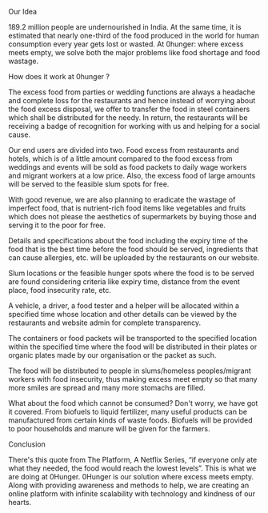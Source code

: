 Our Idea

189.2 million people are undernourished in India. At the same time, it is estimated that nearly one-third of the food produced in the world for human consumption every year gets lost or wasted. At 0hunger: where excess meets empty, we solve both the major problems like food shortage and food wastage. 

How does it work at 0hunger ?

The excess food from parties or wedding functions are always a headache and complete loss for the restaurants and hence instead of worrying about the food excess disposal, we offer to transfer the food in steel containers which shall be distributed for the needy. In return, the restaurants will be receiving a badge of recognition for working with us and helping for a social cause. 

Our end users are divided into two. Food excess from restaurants and hotels, which is of a little amount compared to the food excess from weddings and events will be sold as food packets to daily wage workers and migrant workers at a low price. Also, the excess food of large amounts will be served to the feasible slum spots for free. 

With good revenue, we are also planning to eradicate the wastage of imperfect food, that is nutrient-rich food items like vegetables and fruits which does not please the aesthetics of supermarkets by buying those and serving it to the poor for free. 

Details and specifications about the food including the expiry time of the food that is the best time before the food should be served, ingredients that can cause allergies, etc. will be uploaded by the restaurants on our website.

Slum locations or the feasible hunger spots where the food is to be served are found considering criteria like expiry time, distance from the event place, food insecurity rate, etc. 

A vehicle, a driver, a food tester and a helper will be allocated within a specified time whose location and other details can be viewed by the restaurants and website admin for complete transparency. 

The containers or food packets will be transported to the specified location within the specified time where the food will be distributed in their plates or organic plates made by our organisation or the packet as such.

The food will be distributed to people in slums/homeless peoples/migrant workers with food insecurity, thus making excess meet empty so that many more smiles are spread and many more stomachs are filled.

What about the food which cannot be consumed? Don't worry, we have got it covered. From biofuels to liquid fertilizer, many useful products can be manufactured from certain kinds of waste foods. Biofuels will be provided to poor households and manure will be given for the farmers. 


Conclusion

There's this quote from The Platform, A Netflix Series, “if everyone only ate what they needed, the food would reach the lowest levels”. This is what we are doing at 0Hunger. 0Hunger is our solution where excess meets empty. Along with providing awareness and methods to help, we are creating an online platform with infinite scalability with technology and kindness of our hearts. 
